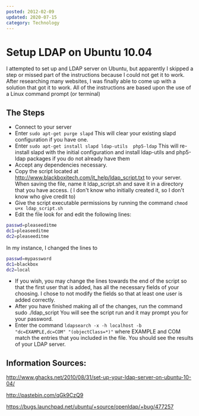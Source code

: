 ```yaml
---
posted: 2012-02-09
updated: 2020-07-15
category: Technology
---
```


# Setup LDAP on Ubuntu 10.04

I attempted to set up and LDAP server on Ubuntu, but apparently I skipped a step or missed part of the instructions because I could not get it to work.  After researching many websites, I was finally able to come up with a solution that got it to work. All of the instructions are based upon the use of a Linux command prompt (or terminal) 

## The Steps 

* Connect to your server
* Enter ```sudo apt-get purge slapd```
This will clear your existing slapd configuration if you have one.
* Enter ``` sudo apt-get install slapd ldap-utils  php5-ldap ```
This will re-install slapd with the initial configuration and install ldap-utils and php5-ldap packages if you do not already have them
* Accept any dependencies necessary.
* Copy the script located at http://www.blackboxitech.com/it_help/ldap_script.txt to your server. When saving the file, name it ldap_script.sh and save it in a directory that you have access.  ( I don't know who initially created it, so I don't know who give credit to)
* Give the script executable permissions by running the command  ``` chmod u+x ldap_script.sh ```
* Edit the file look for and edit the following lines:

```bash
passwd=pleaseeditme
dc1=pleaseeditme
dc2=pleaseeditme
```

In my instance, I changed the lines to

```bash
passwd=mypassword
dc1=blackbox
dc2=local
```

* If you wish, you may change the lines towards the end of the
script so that the first user that is added, has all the necessary 
fields of your choosing. I chose to not modify the fields so that at least one user is added correctly. 
* After you have finished making all of the changes, run the command  sudo ./ldap_script   You will see the script run and it may prompt you for your password.
* Enter the command ``` ldapsearch -x -h localhost -b "dc=EXAMPLE,dc=COM" "(objectClass=*)" ``` where EXAMPLE and COM match the entries that you included in the file.  You should see the results of your LDAP server. 

## Information Sources: 

http://www.ghacks.net/2010/08/31/set-up-your-ldap-server-on-ubuntu-10-04/

http://pastebin.com/qGk9CzQ9

https://bugs.launchpad.net/ubuntu/+source/openldap/+bug/477257

